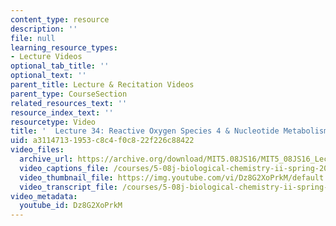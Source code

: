 ```yaml
---
content_type: resource
description: ''
file: null
learning_resource_types:
- Lecture Videos
optional_tab_title: ''
optional_text: ''
parent_title: Lecture & Recitation Videos
parent_type: CourseSection
related_resources_text: ''
resource_index_text: ''
resourcetype: Video
title: '  Lecture 34: Reactive Oxygen Species 4 & Nucleotide Metabolism 1'
uid: a3114713-1953-c8c4-f0c8-22f226c88422
video_files:
  archive_url: https://archive.org/download/MIT5.08JS16/MIT5_08JS16_Lecture_34_300k.mp4
  video_captions_file: /courses/5-08j-biological-chemistry-ii-spring-2016/2e2163f5b79153d8af5e63662d2b9b91_Dz8G2XoPrkM.vtt
  video_thumbnail_file: https://img.youtube.com/vi/Dz8G2XoPrkM/default.jpg
  video_transcript_file: /courses/5-08j-biological-chemistry-ii-spring-2016/9aef4f053a05d4d4e8981abbc4ec1bc7_Dz8G2XoPrkM.pdf
video_metadata:
  youtube_id: Dz8G2XoPrkM
---
```

